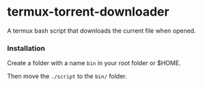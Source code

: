 # termux-torrent-downloader
A termux bash script that downloads the current file when opened.

### Installation
Create a folder with a name `bin` in your root folder or $HOME.

Then move the `./script` to the `bin/` folder.
